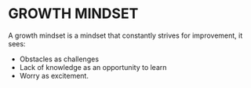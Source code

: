 # GROWTH MINDSET

A growth mindset is a mindset that constantly strives for improvement, it sees:

- Obstacles as challenges
- Lack of knowledge as an opportunity to learn
- Worry as excitement.
